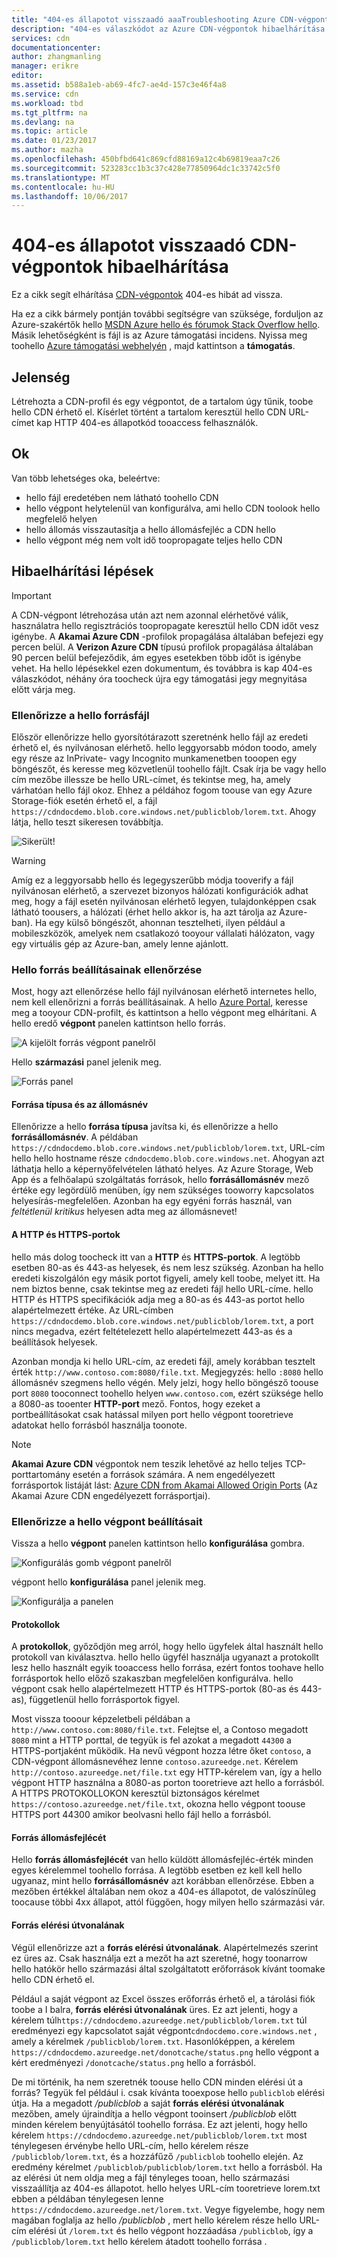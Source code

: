 ```yaml
---
title: "404-es állapotot visszaadó aaaTroubleshooting Azure CDN-végpontok |} Microsoft Docs"
description: "404-es válaszkódot az Azure CDN-végpontok hibaelhárítása."
services: cdn
documentationcenter: 
author: zhangmanling
manager: erikre
editor: 
ms.assetid: b588a1eb-ab69-4fc7-ae4d-157c3e46f4a8
ms.service: cdn
ms.workload: tbd
ms.tgt_pltfrm: na
ms.devlang: na
ms.topic: article
ms.date: 01/23/2017
ms.author: mazha
ms.openlocfilehash: 450bfbd641c869cfd88169a12c4b69819eaa7c26
ms.sourcegitcommit: 523283cc1b3c37c428e77850964dc1c33742c5f0
ms.translationtype: MT
ms.contentlocale: hu-HU
ms.lasthandoff: 10/06/2017
---
```

# <a name="troubleshooting-cdn-endpoints-returning-404-statuses"></a>404-es állapotot visszaadó CDN-végpontok hibaelhárítása
Ez a cikk segít elhárítása [CDN-végpontok](cdn-create-new-endpoint.md) 404-es hibát ad vissza.

Ha ez a cikk bármely pontján további segítségre van szüksége, forduljon az Azure-szakértők hello [MSDN Azure hello és fórumok Stack Overflow hello](https://azure.microsoft.com/support/forums/). Másik lehetőségként is fájl is az Azure támogatási incidens. Nyissa meg toohello [Azure támogatási webhelyén](https://azure.microsoft.com/support/options/) , majd kattintson a **támogatás**.

## <a name="symptom"></a>Jelenség
Létrehozta a CDN-profil és egy végpontot, de a tartalom úgy tűnik, toobe hello CDN érhető el.  Kísérlet történt a tartalom keresztül hello CDN URL-címet kap HTTP 404-es állapotkód tooaccess felhasználók. 

## <a name="cause"></a>Ok
Van több lehetséges oka, beleértve:

* hello fájl eredetében nem látható toohello CDN
* hello végpont helytelenül van konfigurálva, ami hello CDN toolook hello megfelelő helyen
* hello állomás visszautasítja a hello állomásfejléc a CDN hello
* hello végpont még nem volt idő toopropagate teljes hello CDN

## <a name="troubleshooting-steps"></a>Hibaelhárítási lépések
> [!IMPORTANT]
> A CDN-végpont létrehozása után azt nem azonnal elérhetővé válik, használatra hello regisztrációs toopropagate keresztül hello CDN időt vesz igénybe.  A <b>Akamai Azure CDN</b> -profilok propagálása általában befejezi egy percen belül.  A <b>Verizon Azure CDN</b> típusú profilok propagálása általában 90 percen belül befejeződik, ám egyes esetekben több időt is igénybe vehet.  Ha hello lépésekkel ezen dokumentum, és továbbra is kap 404-es válaszkódot, néhány óra toocheck újra egy támogatási jegy megnyitása előtt várja meg.
> 
> 

### <a name="check-hello-origin-file"></a>Ellenőrizze a hello forrásfájl
Először ellenőrizze hello gyorsítótárazott szeretnénk hello fájl az eredeti érhető el, és nyilvánosan elérhető.  hello leggyorsabb módon toodo, amely egy része az InPrivate- vagy Incognito munkamenetben tooopen egy böngészőt, és keresse meg közvetlenül toohello fájlt.  Csak írja be vagy hello cím mezőbe illessze be hello URL-címet, és tekintse meg, ha, amely várhatóan hello fájl okoz.  Ehhez a példához fogom toouse van egy Azure Storage-fiók esetén érhető el, a fájl `https://cdndocdemo.blob.core.windows.net/publicblob/lorem.txt`.  Ahogy látja, hello teszt sikeresen továbbítja.

![Sikerült!](./media/cdn-troubleshoot-endpoint/cdn-origin-file.png)

> [!WARNING]
> Amíg ez a leggyorsabb hello és legegyszerűbb módja tooverify a fájl nyilvánosan elérhető, a szervezet bizonyos hálózati konfigurációk adhat meg, hogy a fájl esetén nyilvánosan elérhető legyen, tulajdonképpen csak látható toousers, a hálózati (érhet hello akkor is, ha azt tárolja az Azure-ban).  Ha egy külső böngészőt, ahonnan tesztelheti, ilyen például a mobileszközök, amelyek nem csatlakozó tooyour vállalati hálózaton, vagy egy virtuális gép az Azure-ban, amely lenne ajánlott.
> 
> 

### <a name="check-hello-origin-settings"></a>Hello forrás beállításainak ellenőrzése
Most, hogy azt ellenőrzése hello fájl nyilvánosan elérhető internetes hello, nem kell ellenőrizni a forrás beállításainak.  A hello [Azure Portal](https://portal.azure.com), keresse meg a tooyour CDN-profilt, és kattintson a hello végpont meg elhárítani.  A hello eredő **végpont** panelen kattintson hello forrás.  

![A kijelölt forrás végpont panelről](./media/cdn-troubleshoot-endpoint/cdn-endpoint.png)

Hello **származási** panel jelenik meg. 

![Forrás panel](./media/cdn-troubleshoot-endpoint/cdn-origin-settings.png)

#### <a name="origin-type-and-hostname"></a>Forrása típusa és az állomásnév
Ellenőrizze a hello **forrása típusa** javítsa ki, és ellenőrizze a hello **forrásállomásnév**.  A példában `https://cdndocdemo.blob.core.windows.net/publicblob/lorem.txt`, URL-cím hello hello hostname része `cdndocdemo.blob.core.windows.net`.  Ahogyan azt láthatja hello a képernyőfelvételen látható helyes.  Az Azure Storage, Web App és a felhőalapú szolgáltatás források, hello **forrásállomásnév** mező értéke egy legördülő menüben, így nem szükséges tooworry kapcsolatos helyesírás-megfelelően.  Azonban ha egy egyéni forrás használ, van *feltétlenül kritikus* helyesen adta meg az állomásnevet!

#### <a name="http-and-https-ports"></a>A HTTP és HTTPS-portok
hello más dolog toocheck itt van a **HTTP** és **HTTPS-portok**.  A legtöbb esetben 80-as és 443-as helyesek, és nem lesz szükség.  Azonban ha hello eredeti kiszolgálón egy másik portot figyeli, amely kell toobe, melyet itt.  Ha nem biztos benne, csak tekintse meg az eredeti fájl hello URL-címe.  hello HTTP és HTTPS specifikációk adja meg a 80-as és 443-as portot hello alapértelmezett értéke. Az URL-címben `https://cdndocdemo.blob.core.windows.net/publicblob/lorem.txt`, a port nincs megadva, ezért feltételezett hello alapértelmezett 443-as és a beállítások helyesek.  

Azonban mondja ki hello URL-cím, az eredeti fájl, amely korábban tesztelt érték `http://www.contoso.com:8080/file.txt`.  Megjegyzés: hello `:8080` hello állomásnév szegmens hello végén.  Mely jelzi, hogy hello böngésző toouse port `8080` tooconnect toohello helyen `www.contoso.com`, ezért szüksége hello a 8080-as tooenter **HTTP-port** mező.  Fontos, hogy ezeket a portbeállításokat csak hatással milyen port hello végpont tooretrieve adatokat hello forrásból használja toonote.

> [!NOTE]
> **Akamai Azure CDN** végpontok nem teszik lehetővé az hello teljes TCP-porttartomány esetén a források számára.  A nem engedélyezett forrásportok listáját lást: [Azure CDN from Akamai Allowed Origin Ports](https://msdn.microsoft.com/library/mt757337.aspx) (Az Akamai Azure CDN engedélyezett forrásportjai).  
> 
> 

### <a name="check-hello-endpoint-settings"></a>Ellenőrizze a hello végpont beállításait
Vissza a hello **végpont** panelen kattintson hello **konfigurálása** gombra.

![Konfigurálás gomb végpont panelről](./media/cdn-troubleshoot-endpoint/cdn-endpoint-configure-button.png)

végpont hello **konfigurálása** panel jelenik meg.

![Konfigurálja a panelen](./media/cdn-troubleshoot-endpoint/cdn-configure.png)

#### <a name="protocols"></a>Protokollok
A **protokollok**, győződjön meg arról, hogy hello ügyfelek által használt hello protokoll van kiválasztva.  hello hello ügyfél használja ugyanazt a protokollt lesz hello használt egyik tooaccess hello forrása, ezért fontos toohave hello forrásportok hello előző szakaszban megfelelően konfigurálva.  hello végpont csak hello alapértelmezett HTTP és HTTPS-portok (80-as és 443-as), függetlenül hello forrásportok figyel.

Most vissza tooour képzeletbeli példában a `http://www.contoso.com:8080/file.txt`.  Felejtse el, a Contoso megadott `8080` mint a HTTP porttal, de tegyük is fel azokat a megadott `44300` a HTTPS-portjaként működik.  Ha nevű végpont hozza létre őket `contoso`, a CDN-végpont állomásnevéhez lenne `contoso.azureedge.net`.  Kérelem `http://contoso.azureedge.net/file.txt` egy HTTP-kérelem van, így a hello végpont HTTP használna a 8080-as porton tooretrieve azt hello a forrásból.  A HTTPS PROTOKOLLOKON keresztül biztonságos kérelmet `https://contoso.azureedge.net/file.txt`, okozna hello végpont toouse HTTPS port 44300 amikor beolvasni hello fájl hello a forrásból.

#### <a name="origin-host-header"></a>Forrás állomásfejlécét
Hello **forrás állomásfejlécét** van hello küldött állomásfejléc-érték minden egyes kérelemmel toohello forrása.  A legtöbb esetben ez kell kell hello ugyanaz, mint hello **forrásállomásnév** azt korábban ellenőrzése.  Ebben a mezőben értékkel általában nem okoz a 404-es állapotot, de valószínűleg toocause többi 4xx állapot, attól függően, hogy milyen hello származási vár.

#### <a name="origin-path"></a>Forrás elérési útvonalának
Végül ellenőrizze azt a **forrás elérési útvonalának**.  Alapértelmezés szerint ez üres az.  Csak használja ezt a mezőt ha azt szeretné, hogy toonarrow hello hatókör hello származási által szolgáltatott erőforrások kívánt toomake hello CDN érhető el.  

Például a saját végpont az Excel összes erőforrás érhető el, a tárolási fiók toobe a I balra, **forrás elérési útvonalának** üres.  Ez azt jelenti, hogy a kérelem túl`https://cdndocdemo.azureedge.net/publicblob/lorem.txt` túl eredményezi egy kapcsolatot saját végpont`cdndocdemo.core.windows.net` , amely a kérelmek `/publicblob/lorem.txt`.  Hasonlóképpen, a kérelem `https://cdndocdemo.azureedge.net/donotcache/status.png` hello végpont a kért eredményezi `/donotcache/status.png` hello a forrásból.

De mi történik, ha nem szeretnék toouse hello CDN minden elérési út a forrás?  Tegyük fel például i. csak kívánta tooexpose hello `publicblob` elérési útja.  Ha a megadott */publicblob* a saját **forrás elérési útvonalának** mezőben, amely újraindítja a hello végpont tooinsert */publicblob* előtt minden kérelem benyújtásától toohello forrása.  Ez azt jelenti, hogy hello kérelem `https://cdndocdemo.azureedge.net/publicblob/lorem.txt` most ténylegesen érvénybe hello URL-cím, hello kérelem része `/publicblob/lorem.txt`, és a hozzáfűző `/publicblob` toohello elején. Az eredmény kérelmet `/publicblob/publicblob/lorem.txt` hello a forrásból.  Ha az elérési út nem oldja meg a fájl tényleges tooan, hello származási visszaállítja az 404-es állapotot.  hello helyes URL-cím tooretrieve lorem.txt ebben a példában ténylegesen lenne `https://cdndocdemo.azureedge.net/lorem.txt`.  Vegye figyelembe, hogy nem magában foglalja az hello */publicblob* , mert hello kérelem része hello URL-cím elérési út `/lorem.txt` és hello végpont hozzáadása `/publicblob`, így a `/publicblob/lorem.txt` hello kérelem átadott toohello forrása .

